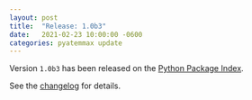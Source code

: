 ```yaml
---
layout: post
title:  "Release: 1.0b3"
date:   2021-02-23 10:00:00 -0600
categories: pyatemmax update
---
```


Version `1.0b3` has been released on the [Python Package Index](https://pypi.org/project/PyATEMMax/).

See the [changelog](https://clvlabs.github.io/PyATEMMax/about/changelog/) for details.
